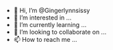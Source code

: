 - 👋 Hi, I’m @Gingerlynnsissy
- 👀 I’m interested in ...
- 🌱 I’m currently learning ...
- 💞️ I’m looking to collaborate on ...
- 📫 How to reach me ...

<!---
Gingerlynnsissy/Gingerlynnsissy is a ✨ special ✨ repository because its `README.md` (this file) appears on your GitHub profile.
You can click the Preview link to take a look at your changes.
--->
